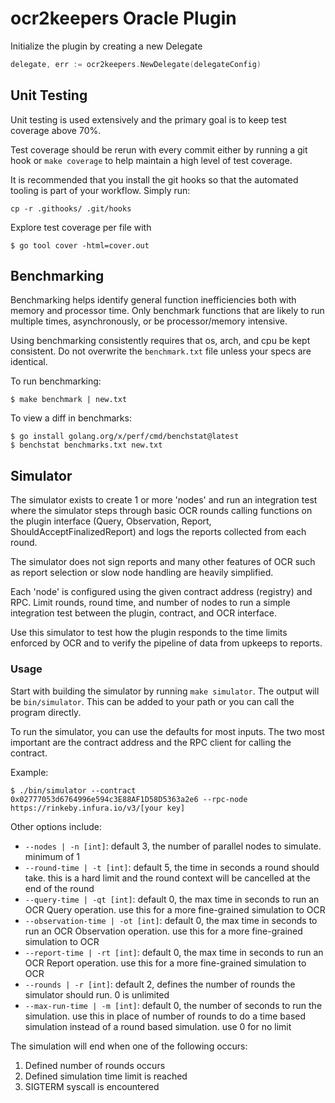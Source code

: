 # ocr2keepers Oracle Plugin
Initialize the plugin by creating a new Delegate

```go
delegate, err := ocr2keepers.NewDelegate(delegateConfig)
```

## Unit Testing
Unit testing is used extensively and the primary goal is to keep test coverage above 70%.

Test coverage should be rerun with every commit either by running a git hook or `make coverage` to help maintain a high level of test coverage.

It is recommended that you install the git hooks so that the automated tooling is part of your workflow. Simply run:

```
cp -r .githooks/ .git/hooks
```

Explore test coverage per file with
```
$ go tool cover -html=cover.out
```

## Benchmarking
Benchmarking helps identify general function inefficiencies both with memory and processor time. Only benchmark functions that are likely to run multiple times, asynchronously, or be processor/memory intensive.

Using benchmarking consistently requires that os, arch, and cpu be kept consistent. Do not overwrite the `benchmark.txt` file unless your specs are identical.

To run benchmarking:
```
$ make benchmark | new.txt
```

To view a diff in benchmarks:
```
$ go install golang.org/x/perf/cmd/benchstat@latest
$ benchstat benchmarks.txt new.txt
```

## Simulator
The simulator exists to create 1 or more 'nodes' and run an integration test where the simulator steps through basic OCR rounds calling functions on the plugin interface (Query, Observation, Report, ShouldAcceptFinalizedReport) and logs the reports collected from each round.

The simulator does not sign reports and many other features of OCR such as report selection or slow node handling are heavily simplified.

Each 'node' is configured using the given contract address (registry) and RPC. Limit rounds, round time, and number of nodes to run a simple integration test between the plugin, contract, and OCR interface.

Use this simulator to test how the plugin responds to the time limits enforced by OCR and to verify the pipeline of data from upkeeps to reports.

### Usage

Start with building the simulator by running `make simulator`. The output will be `bin/simulator`. This can be added to your path or you can call the program directly.

To run the simulator, you can use the defaults for most inputs. The two most important are the contract address and the RPC client for calling the contract.

Example:
```
$ ./bin/simulator --contract 0x02777053d6764996e594c3E88AF1D58D5363a2e6 --rpc-node https://rinkeby.infura.io/v3/[your key]
```

Other options include:
- `--nodes | -n [int]`: default 3, the number of parallel nodes to simulate. minimum of 1
- `--round-time | -t [int]`: default 5, the time in seconds a round should take. this is a hard limit and the round context will be cancelled at the end of the round
- `--query-time | -qt [int]`: default 0, the max time in seconds to run an OCR Query operation. use this for a more fine-grained simulation to OCR
- `--observation-time | -ot [int]`: default 0, the max time in seconds to run an OCR Observation operation. use this for a more fine-grained simulation to OCR
- `--report-time | -rt [int]`: default 0, the max time in seconds to run an OCR Report operation. use this for a more fine-grained simulation to OCR
- `--rounds | -r [int]`: default 2, defines the number of rounds the simulator should run. 0 is unlimited
- `--max-run-time | -m [int]`: default 0, the number of seconds to run the simulation. use this in place of number of rounds to do a time based simulation instead of a round based simulation. use 0 for no limit

The simulation will end when one of the following occurs:
1. Defined number of rounds occurs
2. Defined simulation time limit is reached
3. SIGTERM syscall is encountered